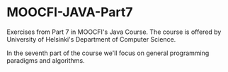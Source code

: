 ﻿# MOOCFI-JAVA-Part7

Exercises from Part 7 in MOOCFI's Java Course. The course is offered by University of Helsinki's Department of Computer Science.

In the seventh part of the course we'll focus on general programming paradigms and algorithms.
